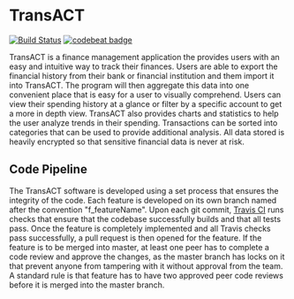 # TransACT
[![Build Status](https://travis-ci.org/Ledger-Software/Ledger.svg?branch=master)](https://travis-ci.org/Ledger-Software/Ledger)
[![codebeat badge](https://codebeat.co/badges/66645fcb-9975-428c-8a9c-251c02a5a968)](https://codebeat.co/projects/github-com-ledger-software-ledger)

TransACT is a finance management application the provides users with an easy and intuitive way to track their finances. Users are able to export the financial history from their bank or financial institution and them import it into TransACT. The program will then aggregate this data into one convenient place that is easy for a user to visually comprehend. Users can view their spending history at a glance or filter by a specific account to get a more in depth view. TransACT also provides charts and statistics to help the user analyze trends in their spending. Transactions can be sorted into categories that can be used to provide additional analysis. All data stored is heavily encrypted so that sensitive financial data is never at risk.

## Code Pipeline
The TransACT software is developed using a set process that ensures the integrity of the code. Each feature is 
 developed on its own branch named after the convention "f_featureName". Upon each git commit, 
 [Travis CI](https://travis-ci.org/Ledger-Software/Ledger) runs checks that ensure that the codebase successfully
 builds and that all tests pass. Once the feature is completely implemented and all Travis checks pass 
 successfully, a pull request is then opened for the feature. If the feature is to be merged into master, at 
 least one peer has to complete a code review and approve the changes, as the master branch has locks on it 
 that prevent anyone from tampering with it without approval from the team. A standard rule is that feature has 
 to have two approved peer code reviews before it is merged into the master branch.


